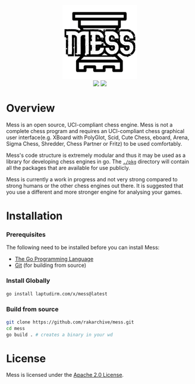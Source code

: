 <div align="center">
  <img src="./assets/logo.png" alt="mess logo" height="200"/>
  
  <br>
  
  <img src="https://img.shields.io/github/license/rakarchive/mess?style=for-the-badge">
  <img src="https://img.shields.io/github/v/release/rakarchive/mess?style=for-the-badge">
</div>

# Overview

Mess is an open source, UCI-compliant chess engine. Mess is not a complete chess program
and requires an UCI-compliant chess graphical user interface(e.g. XBoard with PolyGlot,
Scid, Cute Chess, eboard, Arena, Sigma Chess, Shredder, Chess Partner or Fritz) to be
used comfortably.

Mess's code structure is extremely modular and thus it may be used as a library for
developing chess engines in go. The [`./pkg`](./pkg) directory will contain all the
packages that are available for use publicly.

Mess is currently a work in progress and not very strong compared to strong humans or the
other chess engines out there. It is suggested that you use a different and more stronger
engine for analysing your games.

# Installation

### Prerequisites

The following need to be installed before you can install Mess:
- [The Go Programming Language](https://go.dev/dl/)
- [Git](https://git-scm.com/downloads) (for building from source)

### Install Globally

```bash
go install laptudirm.com/x/mess@latest
```

### Build from source
```bash
git clone https://github.com/rakarchive/mess.git
cd mess
go build . # creates a binary in your wd
```

# License

Mess is licensed under the [Apache 2.0 License](./LICENSE).
